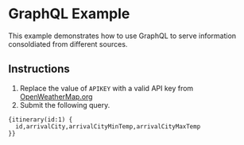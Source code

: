 # GraphQL Example
This example demonstrates how to use GraphQL to serve information consoldiated from different sources.

## Instructions
1. Replace the value of `APIKEY` with a valid API key from [OpenWeatherMap.org](https://home.openweathermap.org/api_keys)
1. Submit the following query.
```
{itinerary(id:1) {
  id,arrivalCity,arrivalCityMinTemp,arrivalCityMaxTemp
}}
```
